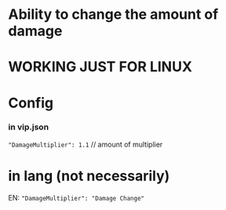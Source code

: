 # Ability to change the amount of damage

# WORKING JUST FOR LINUX

# Config

### in vip.json
`"DamageMultiplier": 1.1` // amount of multiplier
 

# in lang (not necessarily)

EN: `"DamageMultiplier": "Damage Change"`